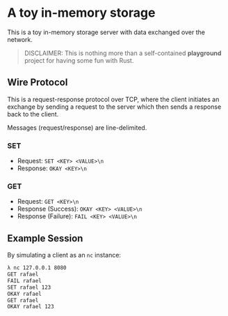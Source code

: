 # A **toy** in-memory storage

This is a toy in-memory storage server with data exchanged over the network.

> DISCLAIMER: This is nothing more than a self-contained **playground** project for having some fun with Rust.

## Wire Protocol

This is a request-response protocol over TCP, where the client initiates an exchange by sending a request to the server which then sends a response back to the client.

Messages (request/response) are line-delimited.

### SET

* Request: `SET <KEY> <VALUE>\n`
* Response: `OKAY <KEY>\n`
  
### GET

* Request: `GET <KEY>\n`
* Response (Success): `OKAY <KEY> <VALUE>\n`
* Response (Failure): `FAIL <KEY> <VALUE>\n`

## Example Session

By simulating a client as an `nc` instance:

```bash
λ nc 127.0.0.1 8080
GET rafael
FAIL rafael
SET rafael 123
OKAY rafael
GET rafael
OKAY rafael 123
```
